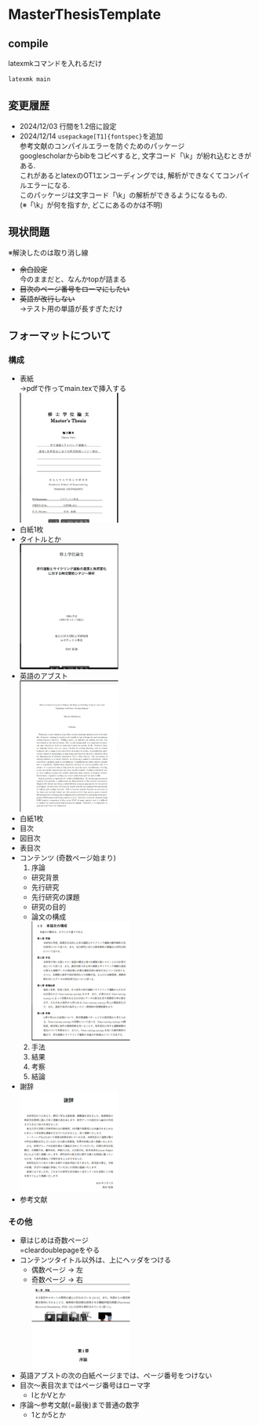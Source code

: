# MasterThesisTemplate

## compile
latexmkコマンドを入れるだけ  
~~~bash
latexmk main
~~~

## 変更履歴
- 2024/12/03 行間を1.2倍に設定
- 2024/12/14 `usepackage[T1]{fontspec}`を追加  
  参考文献のコンパイルエラーを防ぐためのパッケージ  
  googlescholarからbibをコピペすると, 文字コード「\k」が紛れ込むときがある.  
  これがあるとlatexのOT1エンコーディングでは, 解析ができなくてコンパイルエラーになる.  
  このパッケージは文字コード「\k」の解析ができるようになるもの.  
  (※「\k」が何を指すか, どこにあるのかは不明)

## 現状問題
※解決したのは取り消し線  
- ~~余白設定~~  
  今のままだと、なんかtopが詰まる
- ~~目次のページ番号をローマにしたい~~  
- ~~英語が改行しない~~  
  →テスト用の単語が長すぎただけ 

## フォーマットについて
### 構成
- 表紙  
  →pdfで作ってmain.texで挿入する  
  <img src="readme_imgs/image.png" width=200 caption="表紙は別PDFで作る">
- 白紙1枚
- タイトルとか  
  <img src="readme_imgs/image2.png" width=200>
- 英語のアブスト  
  <img src="readme_imgs/image-5.png" width=200>
- 白紙1枚
- 目次
- 図目次
- 表目次
- コンテンツ (奇数ページ始まり)
  1. 序論
    - 研究背景
    - 先行研究
    - 先行研究の課題
    - 研究の目的
    - 論文の構成  
      <img src="readme_imgs/image-6.png" width=200>
  2. 手法
  3. 結果
  4. 考察
  5. 結論
- 謝辞  
  <img src="readme_imgs/image-7.png" width=200>
- 参考文献

### その他
- 章はじめは奇数ページ  
  =cleardoublepageをやる  
- コンテンツタイトル以外は、上にヘッダをつける
  - 偶数ページ → 左  
  - 奇数ページ → 右  
    <img src="readme_imgs/image-8.png" width=200>  
    <img src="readme_imgs/image-9.png" width=200 caption="タイトルページはヘッダなし">  
- 英語アブストの次の白紙ページまでは、ページ番号をつけない
- 目次～表目次まではページ番号はローマ字
  - ⅠとかⅤとか
- 序論～参考文献(=最後)まで普通の数字
  - 1とか5とか